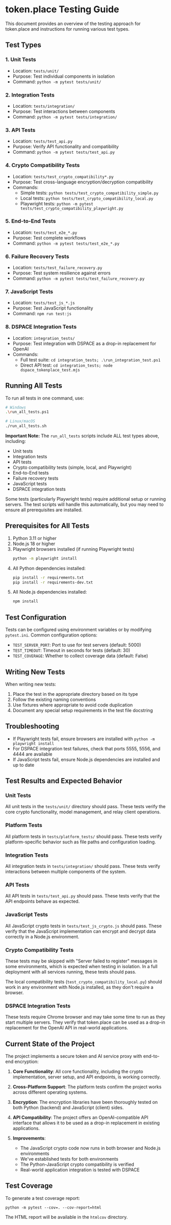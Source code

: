 # token.place Testing Guide

This document provides an overview of the testing approach for token.place and instructions for running various test types.

## Test Types

### 1. Unit Tests
- Location: `tests/unit/`
- Purpose: Test individual components in isolation
- Command: `python -m pytest tests/unit/`

### 2. Integration Tests
- Location: `tests/integration/`
- Purpose: Test interactions between components
- Command: `python -m pytest tests/integration/`

### 3. API Tests
- Location: `tests/test_api.py`
- Purpose: Verify API functionality and compatibility
- Command: `python -m pytest tests/test_api.py`

### 4. Crypto Compatibility Tests
- Location: `tests/test_crypto_compatibility*.py`
- Purpose: Test cross-language encryption/decryption compatibility
- Commands:
  - Simple tests: `python tests/test_crypto_compatibility_simple.py`
  - Local tests: `python tests/test_crypto_compatibility_local.py`
  - Playwright tests: `python -m pytest tests/test_crypto_compatibility_playwright.py`

### 5. End-to-End Tests
- Location: `tests/test_e2e_*.py`
- Purpose: Test complete workflows
- Command: `python -m pytest tests/test_e2e_*.py`

### 6. Failure Recovery Tests
- Location: `tests/test_failure_recovery.py`
- Purpose: Test system resilience against errors
- Command: `python -m pytest tests/test_failure_recovery.py`

### 7. JavaScript Tests
- Location: `tests/test_js_*.js`
- Purpose: Test JavaScript functionality
- Command: `npm run test:js`

### 8. DSPACE Integration Tests
- Location: `integration_tests/`
- Purpose: Test integration with DSPACE as a drop-in replacement for OpenAI
- Commands:
  - Full test suite: `cd integration_tests; .\run_integration_test.ps1`
  - Direct API test: `cd integration_tests; node dspace_tokenplace_test.mjs`

## Running All Tests

To run all tests in one command, use:

```bash
# Windows
.\run_all_tests.ps1

# Linux/macOS
./run_all_tests.sh
```

**Important Note:** The `run_all_tests` scripts include ALL test types above, including:
- Unit tests
- Integration tests
- API tests
- Crypto compatibility tests (simple, local, and Playwright)
- End-to-End tests
- Failure recovery tests
- JavaScript tests
- DSPACE integration tests

Some tests (particularly Playwright tests) require additional setup or running servers. The test scripts will handle this automatically, but you may need to ensure all prerequisites are installed.

## Prerequisites for All Tests

1. Python 3.11 or higher
2. Node.js 18 or higher
3. Playwright browsers installed (if running Playwright tests)
   ```bash
   python -m playwright install
   ```
4. All Python dependencies installed:
   ```bash
   pip install -r requirements.txt
   pip install -r requirements-dev.txt
   ```
5. All Node.js dependencies installed:
   ```bash
   npm install
   ```

## Test Configuration

Tests can be configured using environment variables or by modifying `pytest.ini`. Common configuration options:

- `TEST_SERVER_PORT`: Port to use for test servers (default: 5000)
- `TEST_TIMEOUT`: Timeout in seconds for tests (default: 30)
- `TEST_COVERAGE`: Whether to collect coverage data (default: False)

## Writing New Tests

When writing new tests:

1. Place the test in the appropriate directory based on its type
2. Follow the existing naming conventions
3. Use fixtures where appropriate to avoid code duplication
4. Document any special setup requirements in the test file docstring

## Troubleshooting

- If Playwright tests fail, ensure browsers are installed with `python -m playwright install`
- For DSPACE integration test failures, check that ports 5555, 5556, and 4444 are available
- If JavaScript tests fail, ensure Node.js dependencies are installed and up to date

## Test Results and Expected Behavior

### Unit Tests
All unit tests in the `tests/unit/` directory should pass. These tests verify the core crypto functionality, model management, and relay client operations.

### Platform Tests
All platform tests in `tests/platform_tests/` should pass. These tests verify platform-specific behavior such as file paths and configuration loading.

### Integration Tests
All integration tests in `tests/integration/` should pass. These tests verify interactions between multiple components of the system.

### API Tests
All API tests in `tests/test_api.py` should pass. These tests verify that the API endpoints behave as expected.

### JavaScript Tests
All JavaScript crypto tests in `tests/test_js_crypto.js` should pass. These verify that the JavaScript implementation can encrypt and decrypt data correctly in a Node.js environment.

### Crypto Compatibility Tests
These tests may be skipped with "Server failed to register" messages in some environments, which is expected when testing in isolation. In a full deployment with all services running, these tests should pass.

The local compatibility tests (`test_crypto_compatibility_local.py`) should work in any environment with Node.js installed, as they don't require a browser.

### DSPACE Integration Tests
These tests require Chrome browser and may take some time to run as they start multiple servers. They verify that token.place can be used as a drop-in replacement for the OpenAI API in real-world applications.

## Current State of the Project

The project implements a secure token and AI service proxy with end-to-end encryption:

1. **Core Functionality**: All core functionality, including the crypto implementation, server setup, and API endpoints, is working correctly.

2. **Cross-Platform Support**: The platform tests confirm the project works across different operating systems.

3. **Encryption**: The encryption libraries have been thoroughly tested on both Python (backend) and JavaScript (client) sides.

4. **API Compatibility**: The project offers an OpenAI-compatible API interface that allows it to be used as a drop-in replacement in existing applications.

5. **Improvements**:
   - The JavaScript crypto code now runs in both browser and Node.js environments
   - We've established tests for both environments
   - The Python-JavaScript crypto compatibility is verified
   - Real-world application integration is tested with DSPACE

## Test Coverage

To generate a test coverage report:
```
python -m pytest --cov=. --cov-report=html
```

The HTML report will be available in the `htmlcov` directory. 